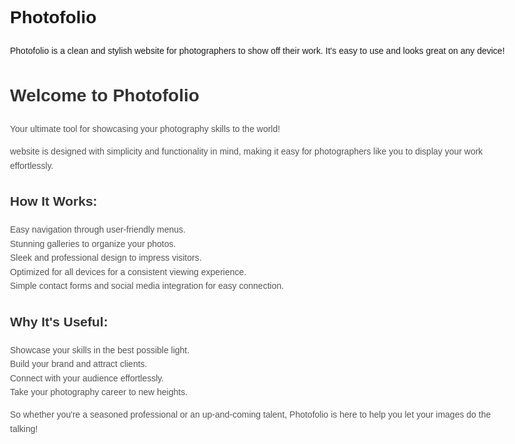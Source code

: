 # Photofolio
Photofolio is a clean and stylish website for photographers to show off their work. It's easy to use and looks great on any device!
<!DOCTYPE html>
<html lang="en">
<head>
<meta charset="UTF-8">
<meta name="viewport" content="width=device-width, initial-scale=1.0">
</head>
<body style="font-family: Arial, sans-serif; line-height: 1.6; padding: 20px; max-width: 800px; margin: 0 auto;">

<h1 style="color: #333;">Welcome to Photofolio</h1>
<p style="color: #555;">Your ultimate tool for showcasing your photography skills to the world!</p>
<p style="color: #555;">website is designed with simplicity and functionality in mind, making it easy for photographers like you to display your work effortlessly.</p>

<h2 style="color: #333;">How It Works:</h2>
<ul style="list-style-type: none; padding: 0;">
  <li style="color: #555;">Easy navigation through user-friendly menus.</li>
  <li style="color: #555;">Stunning galleries to organize your photos.</li>
  <li style="color: #555;">Sleek and professional design to impress visitors.</li>
  <li style="color: #555;">Optimized for all devices for a consistent viewing experience.</li>
  <li style="color: #555;">Simple contact forms and social media integration for easy connection.</li>
</ul>

<h2 style="color: #333;">Why It's Useful:</h2>
<ul style="list-style-type: none; padding: 0;">
  <li style="color: #555;">Showcase your skills in the best possible light.</li>
  <li style="color: #555;">Build your brand and attract clients.</li>
  <li style="color: #555;">Connect with your audience effortlessly.</li>
  <li style="color: #555;">Take your photography career to new heights.</li>
</ul>

<p style="color: #555;">So whether you're a seasoned professional or an up-and-coming talent, Photofolio is here to help you let your images do the talking!</p>

</body>
</html>

